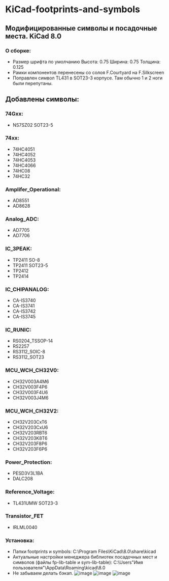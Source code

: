 # KiCad-footprints-and-symbols
## Модифицированные символы и посадочные места. KiCad 8.0
### О сборке:
* Размер шрифта по умолчанию Высота: 0.75  Ширина: 0.75 Толщина: 0.125
* Рамки компонентов перенесены со солоя F.Courtyard на F.Silkscreen
* Поправлен символ TL431 в SOT23-3 корпусе. Там обычно 1 и 2 ноги были перепутаны.
## Добавлены символы:
### 74Gxx:
*	NS7SZ02 SOT23-5
### 74xx:
* 	74HC4051
*	74HC4052
*	74HC4053
*	74HC4066
*	74HC08	
*	74HC32
### Amplifer_Operational:
*	 AD8551
*	 AD8628
### Analog_ADC:
*	AD7705
*	AD7706
### IC_3PEAK:
*	TP2411 SO-8
*	TP2411 SOT23-5
*	TP2412
*	TP2414
### IC_CHIPANALOG:
*	CA-IS3740
*	CA-IS3741
*	CA-IS3742
*	CA-IS3745
### IC_RUNIC:
*	RS0204_TSSOP-14
*	RS2257
*	RS3112_SOIC-8
*	RS3112_SOT23
### MCU_WCH_CH32V0:
*	CH32V003A4M6
*	CH32V003F4P6
*	CH32V003F4U6
*	CH32V003J4M6
### MCU_WCH_CH32V2:
*	CH32V203CxT6
*	CH32V203CxU6
*	CH32V203RBT6
*	CH32V203K8T6
*	CH32V203F8P6
*	CH32V203F6P6
### Power_Protection:
*	PESD3V3L1BA
*	DALC208
### Reference_Voltage:
*	TL431UMW SOT23-3
### Transistor_FET
*	IRLML0040
### Установка:
* Папки footprints и symbols: C:\Program Files\KiCad\8.0\share\kicad
* Актуальные настройки менеджера библиотек посадочных мест и символов (файлы fp-lib-table и sym-lib-table): C:\Users\"Имя пользователя"\AppData\Roaming\kicad\8.0
* Не забываем делать бэкап.
![image](https://github.com/user-attachments/assets/3dbbe87e-293d-4c1c-8009-19c83fc46764)
![image](https://github.com/user-attachments/assets/0f15db93-5921-4ba7-aa3c-01e86ae62d41)
![image](https://github.com/user-attachments/assets/0ced9155-ac7c-439e-9977-41c242dc331b)



